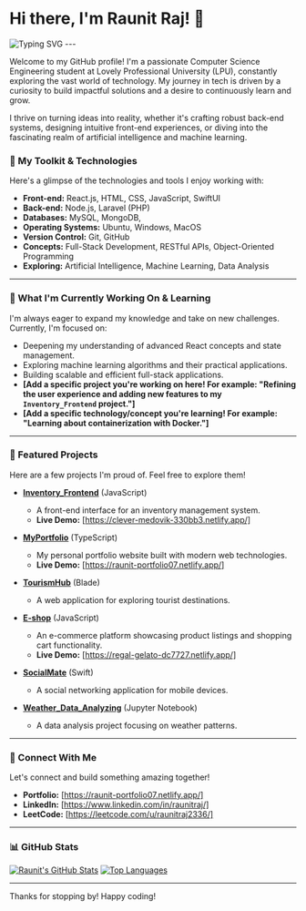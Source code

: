 # Hi there, I'm Raunit Raj! 👋

<img src="https://readme-typing-svg.herokuapp.com?font=Fira+Code&size=20&color=FFFFFF&width=430&lines=B.Tech+CSE+student+at+LPU;Full-Stack+Developer;AI/ML+Enthusiast&loop=true&speed=60" alt="Typing SVG" />
---

Welcome to my GitHub profile! I'm a passionate Computer Science Engineering student at Lovely Professional University (LPU), constantly exploring the vast world of technology. My journey in tech is driven by a curiosity to build impactful solutions and a desire to continuously learn and grow.

I thrive on turning ideas into reality, whether it's crafting robust back-end systems, designing intuitive front-end experiences, or diving into the fascinating realm of artificial intelligence and machine learning.

### 🚀 My Toolkit & Technologies

Here's a glimpse of the technologies and tools I enjoy working with:

* **Front-end:** React.js, HTML, CSS, JavaScript, SwiftUI
* **Back-end:** Node.js, Laravel (PHP)
* **Databases:** MySQL, MongoDB, 
* **Operating Systems:** Ubuntu, Windows, MacOS
* **Version Control:** Git, GitHub
* **Concepts:** Full-Stack Development, RESTful APIs, Object-Oriented Programming
* **Exploring:** Artificial Intelligence, Machine Learning, Data Analysis

---

### 🌱 What I'm Currently Working On & Learning

I'm always eager to expand my knowledge and take on new challenges. Currently, I'm focused on:

* Deepening my understanding of advanced React concepts and state management.
* Exploring machine learning algorithms and their practical applications.
* Building scalable and efficient full-stack applications.
* **[Add a specific project you're working on here! For example: "Refining the user experience and adding new features to my `Inventory_Frontend` project."]**
* **[Add a specific technology/concept you're learning! For example: "Learning about containerization with Docker."]**

---

### 🌟 Featured Projects

Here are a few projects I'm proud of. Feel free to explore them!

* **[Inventory_Frontend](https://github.com/Raunit2025/Inventory_Frontend)** (JavaScript)
    * A front-end interface for an inventory management system.
    * **Live Demo:** [https://clever-medovik-330bb3.netlify.app/]

* **[MyPortfolio](https://github.com/Raunit2025/MyPortfolio)** (TypeScript)
    * My personal portfolio website built with modern web technologies.
    * **Live Demo:** [https://raunit-portfolio07.netlify.app/]


* **[TourismHub](https://github.com/Raunit2025/TourismHub)** (Blade)
    * A web application for exploring tourist destinations.


* **[E-shop](https://github.com/Raunit2025/E-shop)** (JavaScript)
    * An e-commerce platform showcasing product listings and shopping cart functionality.
    * **Live Demo:** [https://regal-gelato-dc7727.netlify.app/]


* **[SocialMate](https://github.com/Raunit2025/SocialMate)** (Swift)
    * A social networking application for mobile devices.


* **[Weather_Data_Analyzing](https://github.com/Raunit2025/Weather_Data_Analyzing)** (Jupyter Notebook)
    * A data analysis project focusing on weather patterns.


---

### 🤝 Connect With Me

Let's connect and build something amazing together!

* **Portfolio:** [https://raunit-portfolio07.netlify.app/]
* **LinkedIn:** [https://www.linkedin.com/in/raunitraj/]
* **LeetCode:** [https://leetcode.com/u/raunitraj2336/]

---

### 📊 GitHub Stats

[![Raunit's GitHub Stats](https://github-readme-stats.vercel.app/api?username=Raunit2025&show_icons=true&theme=radical)](https://github.com/anuraghazra/github-readme-stats)
[![Top Languages](https://github-readme-stats.vercel.app/api/top-langs/?username=Raunit2025&layout=compact&theme=radical)](https://github.com/anuraghazra/github-readme-stats)

---

Thanks for stopping by! Happy coding!
